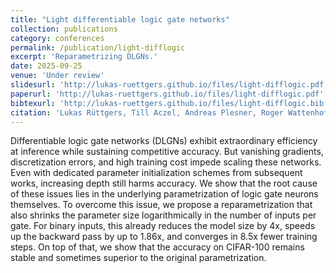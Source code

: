 ```yaml
---
title: "Light differentiable logic gate networks"
collection: publications
category: conferences
permalink: /publication/light-difflogic
excerpt: 'Reparametrizing DLGNs.'
date: 2025-09-25
venue: 'Under review'
slidesurl: 'http://lukas-ruettgers.github.io/files/light-difflogic.pdf'
paperurl: 'http://lukas-ruettgers.github.io/files/light-difflogic.pdf'
bibtexurl: 'http://lukas-ruettgers.github.io/files/light-difflogic.bib'
citation: 'Lukas Rüttgers, Till Aczel, Andreas Plesner, Roger Wattenhofer. (2025). &quot;Light Differentiable Logic Gate Networks.&quot; <i>Under review</i>. 1(1).'
---
```

Differentiable logic gate networks (DLGNs) exhibit extraordinary efficiency at inference while sustaining competitive accuracy.
But vanishing gradients, discretization errors, and high training cost impede scaling these networks.
Even with dedicated parameter initialization schemes from subsequent works, increasing depth still harms accuracy.
We show that the root cause of these issues lies in the underlying parametrization of logic gate neurons themselves.
To overcome this issue, we propose a reparametrization that also shrinks the parameter size logarithmically in the number of inputs per gate.
For binary inputs, this already reduces the model size by 4x, speeds up the backward pass by up to 1.86x, and converges in 8.5x fewer training steps.
On top of that, we show that the accuracy on CIFAR-100 remains stable and sometimes superior to the original parametrization.
